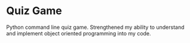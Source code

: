 # Quiz Game
Python command line quiz game. Strengthened my ability to understand and implement object oriented programming into my code. 
